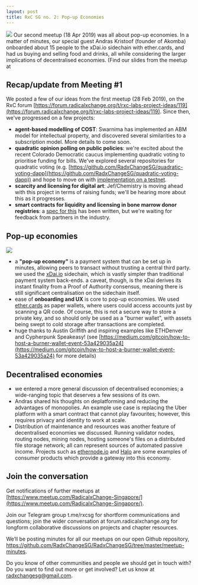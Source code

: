 ```yaml
---
layout: post
title: RxC SG no. 2: Pop-up Economies
---
```


![](https://storage.googleapis.com/ethereum-hackmd/upload_915b9b6cc187fb8d19e9feacc9bd01aa.jpg)
Our second meetup (18 Apr 2019) was all about pop-up economies. In a matter of minutes, our special guest Andras Kristoof (founder of Akomba) onboarded about 15 people to the xDai.io sidechain with ether.cards, and had us buying and selling food and drinks, all while considering the larger implications of decentralised economies. (Find our slides from the meetup at 

## Recap/update from Meeting #1

We posted a few of our ideas from the first meetup (28 Feb 2019), on the RxC forum [https://forum.radicalxchange.org/t/rxc-labs-project-ideas/119](https://forum.radicalxchange.org/t/rxc-labs-project-ideas/119). Since then, we've progressed on a few projects:

- **agent-based modelling of COST**: Swarnima has implemented an ABM model for intellectual property, and discovered several similarities to a subscription model. More details to come soon.
- **quadratic opinion polling on public policies**: we're excited about the recent Colorado Democratic caucus implementing quadratic voting to prioritise funding for bills. We've explored several repositories for quadratic voting (e.g.  [https://github.com/RadxChangeSG/quadratic-voting-dapp](https://github.com/RadxChangeSG/quadratic-voting-dapp)) and hope to move on with [implementation on a testnet](https://oneclickdapp.com/vienna-parking/).
- **scarcity and licensing for digital art**: Jef/Chemistry is moving ahead with this project in terms of raising funds; we'll be hearing more about this as it progresses.
- **smart contracts for liquidity and licensing in bone marrow donor registries**: a [spec for this](https://hackmd.io/s/SJbErZBIV) has been written, but we're waiting for feedback from partners in the industry.

## Pop-up economies
![](https://storage.googleapis.com/ethereum-hackmd/upload_33de0c92391a45520e44f213edb97168.jpg)
- a **"pop-up economy"** is a payment system that can be set up in minutes, allowing peers to transact without trusting a central third party. we used the [xDai.io](xDai.io) sidechain, which is vastly simpler than traditional payment system back-ends. a caveat, though, is the xDai derives its instant finality from a Proof of Authority consensus, meaning there is still significant centralisation on the sidechain itself.
- ease of **onboarding and UX** is core to pop-up economies. We used [ether.cards](ether.cards) as paper wallets, where users could access accounts just by scanning a QR code. Of course, this is not a secure way to store a private key, and so should only be used as a "burner wallet", with assets being swept to cold storage after transactions are completed.
- huge thanks to Austin Griffith and inspiring examples like ETHDenver and Cypherpunk Speakeasy! (see [https://medium.com/gitcoin/how-to-host-a-burner-wallet-event-53a429035a24](https://medium.com/gitcoin/how-to-host-a-burner-wallet-event-53a429035a24) for more details)

## Decentralised economies
- we entered a more general discussion of decentralised economies; a wide-ranging topic that deserves a few sessions of its own. 
- Andras shared his thoughts on deplatforming and reducing the advantages of monopolies. An example use case is replacing the Uber platform with a smart contract that cannot play favourites; however, this requires privacy and identity to work at scale.
- Distribution of maintenance and resources was another feature of decentralised economies we discussed. Running validator nodes, routing nodes, mining nodes, hosting someone's files on a distributed file storage network; all can represent sources of automated passive income. Projects such as [ethernode.io](https://ethernode.io) and [Halo](https://halo.network) are some examples of consumer products which provide a gateway into this economy.


## Join the conversation

Get notifications of further meetups at [https://www.meetup.com/RadicalxChange-Singapore/](https://www.meetup.com/RadicalxChange-Singapore/).

Join our Telegram group t.me/rxcsg for shortform communications and questions; join the wider conversation at forum.radicalxchange.org for longform collaborative discussions on projects and chapter resources.

We’ll be posting minutes for all our meetups on our open Github repository, https://github.com/RadxChangeSG/RadxChangeSG/tree/master/meetup-minutes.

Do you know of other communities and people we should get in touch with? Do you want to find out more or get involved? Let us know at radxchangesg@gmail.com.
